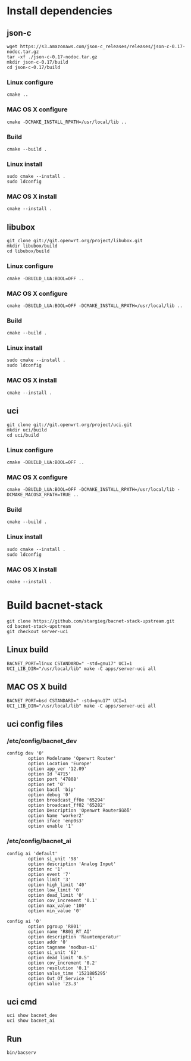 # Install dependencies

## json-c
```
wget https://s3.amazonaws.com/json-c_releases/releases/json-c-0.17-nodoc.tar.gz
tar -xf ./json-c-0.17-nodoc.tar.gz
mkdir json-c-0.17/build
cd json-c-0.17/build
```
### Linux configure
```
cmake ..
```
### MAC OS X configure
```
cmake -DCMAKE_INSTALL_RPATH=/usr/local/lib ..
```
### Build
```
cmake --build .
```
### Linux install
```
sudo cmake --install .
sudo ldconfig
```
### MAC OS X install
```
cmake --install .
```

## libubox
```
git clone git://git.openwrt.org/project/libubox.git
mkdir libubox/build
cd libubox/build
```
### Linux configure
```
cmake -DBUILD_LUA:BOOL=OFF ..
```
### MAC OS X configure
```
cmake -DBUILD_LUA:BOOL=OFF -DCMAKE_INSTALL_RPATH=/usr/local/lib ..
```
### Build
```
cmake --build .
```
### Linux install
```
sudo cmake --install .
sudo ldconfig
```
### MAC OS X install
```
cmake --install .
```

## uci
```
git clone git://git.openwrt.org/project/uci.git
mkdir uci/build
cd uci/build
```
### Linux configure
```
cmake -DBUILD_LUA:BOOL=OFF ..
```
### MAC OS X configure
```
cmake -DBUILD_LUA:BOOL=OFF -DCMAKE_INSTALL_RPATH=/usr/local/lib -DCMAKE_MACOSX_RPATH=TRUE ..
```
### Build
```
cmake --build .
```
### Linux install
```
sudo cmake --install .
sudo ldconfig
```
### MAC OS X install
```
cmake --install .
```

# Build bacnet-stack
```
git clone https://github.com/stargieg/bacnet-stack-upstream.git
cd bacnet-stack-upstream
git checkout server-uci
```

## Linux build
```
BACNET_PORT=linux CSTANDARD=" -std=gnu17" UCI=1 UCI_LIB_DIR="/usr/local/lib" make -C apps/server-uci all
```

## MAC OS X build
```
BACNET_PORT=bsd CSTANDARD=" -std=gnu17" UCI=1 UCI_LIB_DIR="/usr/local/lib" make -C apps/server-uci all
```

## uci config files

### /etc/config/bacnet_dev
```
config dev '0'
        option Modelname 'Openwrt Router'
        option Location 'Europe'
        option app_ver '12.09'
        option Id '4715'
        option port '47808'
        option net '0'
        option bacdl 'bip'
        option debug '0'
        option broadcast_ff0e '65294'
        option broadcast_ff02 '65282'
        option Description 'Openwrt Routeräüöß'
        option Name 'worker2'
        option iface 'enp0s3'
        option enable '1'
```
### /etc/config/bacnet_ai
```
config ai 'default'
        option si_unit '98'
        option description 'Analog Input'
        option nc '1'
        option event '7'
        option limit '3'
        option high_limit '40'
        option low_limit '0'
        option dead_limit '0'
        option cov_increment '0.1'
        option max_value '100'
        option min_value '0'

config ai '0'
        option pgroup 'R801'
        option name 'R801_RT_AI'
        option description 'Raumtemperatur'
        option addr '0'
        option tagname 'modbus-s1'
        option si_unit '62'
        option dead_limit '0.5'
        option cov_increment '0.2'
        option resolution '0.1'
        option value_time '1521885295'
        option Out_Of_Service '1'
        option value '23.3'
```

## uci cmd

```
uci show bacnet_dev
uci show bacnet_ai
```

## Run
```
bin/bacserv
```
